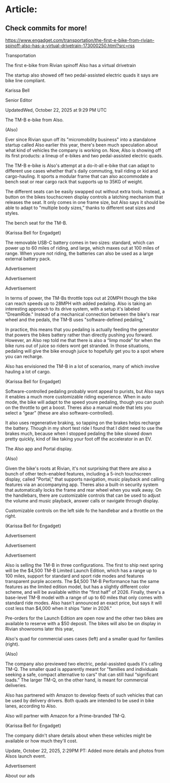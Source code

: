 # Article:

## Check commits for more!
https://www.engadget.com/transportation/the-first-e-bike-from-rivian-spinoff-also-has-a-virtual-drivetrain-173000250.html?src=rss

Transportation

The first e-bike from Rivian spinoff Also has a virtual drivetrain

The startup also showed off two pedal-assisted electric quads it says are bike line compliant.

Karissa Bell

Senior Editor

UpdatedWed, October 22, 2025 at 9:29 PM UTC

The TM-B e-bike from Also.

(Also)

Ever since Rivian spun off its "micromobility business" into a standalone startup called Also earlier this year, there's been much speculation about what kind of vehicles the company is working on. Now, Also is showing off its first products: a lineup of e-bikes and two pedal-assisted electric quads.

The TM-B e-bike is Also's attempt at a do-it-all e-bike that can adapt to different use cases whether that's daily commuting, trail riding or kid and cargo-hauling. It sports a modular frame that can also accommodate a bench seat or rear cargo rack that supports up to 35KG of weight.

The different seats can be easily swapped out without extra tools. Instead, a button on the bikes touchscreen display controls a latching mechanism that releases the seat. It only comes in one frame size, but Also says it should be able to adapt to "multiple body sizes,” thanks to different seat sizes and styles.

The bench seat for the TM-B.

(Karissa Bell for Engadget)

The removable USB-C battery comes in two sizes: standard, which can power up to 60 miles of riding, and large, which maxes out at 100 miles of range. When youre not riding, the batteries can also be used as a large external battery pack.

Advertisement

Advertisement

Advertisement

In terms of power, the TM-Bs throttle tops out at 20MPH though the bike can reach speeds up to 28MPH with added pedaling. Also is taking an interesting approach to its drive system, with a setup it's labeled "DreamRide." Instead of a mechanical connection between the bike's rear wheel and the pedals, the TM-B uses "software-defined pedaling,"

In practice, this means that you pedaling is actually feeding the generator that powers the bikes battery rather than directly pushing you forward. However, an Also rep told me that there is also a “limp mode” for when the bike runs out of juice so riders wont get stranded. In those situations, pedaling will give the bike enough juice to hopefully get you to a spot where you can recharge.

Also has envisioned the TM-B in a lot of scenarios, many of which involve hauling a lot of cargo.

(Karissa Bell for Engadget)

Software-controlled pedaling probably wont appeal to purists, but Also says it enables a much more customizable riding experience. When in auto mode, the bike will adapt to the speed youre pedaling, though you can push on the throttle to get a boost. Theres also a manual mode that lets you select a “gear” (these are also software-controlled).

It also uses regenerative braking, so tapping on the brakes helps recharge the battery. Though in my short test ride I found that I didnt need to use the brakes much, because when I stopped pedaling the bike slowed down pretty quickly, kind of like taking your foot off the accelerator in an EV.

The Also app and Portal display.

(Also)

Given the bike's roots at Rivian, it's not surprising that there are also a bunch of other tech-enabled features, including a 5-inch touchscreen display, called "Portal," that supports navigation, music playback and calling features via an accompanying app. Theres also a built-in security system that automatically locks the frame and rear wheel when you walk away. On the handlebars, there are customizable controls that can be used to adjust the volume and music playback, answer calls or navigate through display.

Customizable controls on the left side fo the handlebar and a throttle on the right.

(Karissa Bell for Engadget)

Advertisement

Advertisement

Advertisement

Also is selling the TM-B in three configurations. The first to ship next spring will be the $4,500 TM-B Limited Launch Edition, which has a range up to 100 miles, support for standard and sport ride modes and features transparent purple accents. The $4,500 TM-B Performance has the same features as the limited edition model, but has a slightly different color scheme, and will be available within the "first half" of 2026. Finally, there's a base-level TM-B model with a range of up to 60 miles that only comes with standard ride modes. Also hasn't announced an exact price, but says it will cost less than $4,000 when it ships "later in 2026."

Pre-orders for the Launch Edition are open now and the other two bikes are available to reserve with a $50 deposit. The bikes will also be on display in Rivian showrooms later this year,

Also's quad for commercial uses cases (left) and a smaller quad for families (right).

(Also)

The company also previewed two electric, pedal-assisted quads it's calling TM-Q. The smaller quad is apparently meant for "families and individuals seeking a safe, compact alternative to cars" that can still haul “significant loads.” The larger TM-Q, on the other hand, is meant for commercial deliveries.

Also has partnered with Amazon to develop fleets of such vehicles that can be used by delivery drivers. Both quads are intended to be used in bike lanes, according to Also.

Also will partner with Amazon for a Prime-branded TM-Q.

(Karissa Bell for Engadget)

The company didn't share details about when these vehicles might be available or how much they'll cost.

Update, October 22, 2025, 2:29PM PT: Added more details and photos from Alsos launch event.

Advertisement

About our ads
